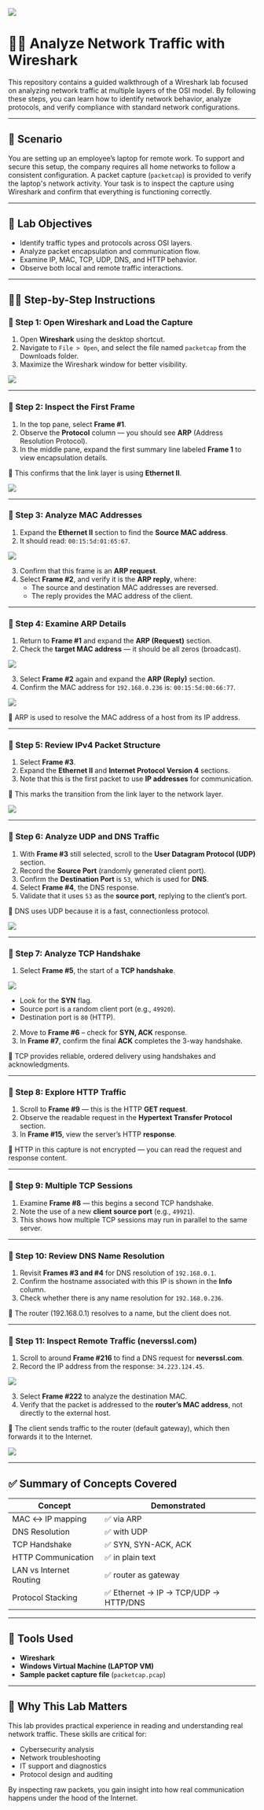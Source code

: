 <img src="https://kings-guard.com/wp-content/uploads/2025/01/a1582c33-3c8a-451b-851d-704d2657f509.jpeg">

# 🕵️‍♂️ Analyze Network Traffic with Wireshark

This repository contains a guided walkthrough of a Wireshark lab focused on analyzing network traffic at multiple layers of the OSI model. By following these steps, you can learn how to identify network behavior, analyze protocols, and verify compliance with standard network configurations.

---

## 📘 Scenario

You are setting up an employee’s laptop for remote work. To support and secure this setup, the company requires all home networks to follow a consistent configuration. A packet capture (`packetcap`) is provided to verify the laptop's network activity. Your task is to inspect the capture using Wireshark and confirm that everything is functioning correctly.

---

## 🧭 Lab Objectives

- Identify traffic types and protocols across OSI layers.
- Analyze packet encapsulation and communication flow.
- Examine IP, MAC, TCP, UDP, DNS, and HTTP behavior.
- Observe both local and remote traffic interactions.

---

## 🧑‍💻 Step-by-Step Instructions

### 🔹 Step 1: Open Wireshark and Load the Capture

1. Open **Wireshark** using the desktop shortcut.
2. Navigate to `File > Open`, and select the file named `packetcap` from the Downloads folder.
3. Maximize the Wireshark window for better visibility.

<img src="https://github.com/Hashdan-M/Analyze-Network-Traffic-with-Wireshark/blob/main/Wireshark/w1.PNG"/></a>

---

### 🔹 Step 2: Inspect the First Frame

1. In the top pane, select **Frame #1**.
2. Observe the **Protocol** column — you should see **ARP** (Address Resolution Protocol).
3. In the middle pane, expand the first summary line labeled **Frame 1** to view encapsulation details.

📘 This confirms that the link layer is using **Ethernet II**.

<img src="https://github.com/Hashdan-M/Analyze-Network-Traffic-with-Wireshark/blob/main/Wireshark/w3.PNG"/></a>

---

### 🔹 Step 3: Analyze MAC Addresses

1. Expand the **Ethernet II** section to find the **Source MAC address**.
2. It should read: `00:15:5d:01:65:67`.

<img src="https://github.com/Hashdan-M/Analyze-Network-Traffic-with-Wireshark/blob/main/Wireshark/w4.PNG"/></a>
   
3. Confirm that this frame is an **ARP request**.
4. Select **Frame #2**, and verify it is the **ARP reply**, where:
   - The source and destination MAC addresses are reversed.
   - The reply provides the MAC address of the client.

---

### 🔹 Step 4: Examine ARP Details

1. Return to **Frame #1** and expand the **ARP (Request)** section.
2. Check the **target MAC address** — it should be all zeros (broadcast).

<img src="https://github.com/Hashdan-M/Analyze-Network-Traffic-with-Wireshark/blob/main/Wireshark/w5.PNG"/></a>
   
3. Select **Frame #2** again and expand the **ARP (Reply)** section.
4. Confirm the MAC address for `192.168.0.236` is: `00:15:5d:00:66:77`.

<img src="https://github.com/Hashdan-M/Analyze-Network-Traffic-with-Wireshark/blob/main/Wireshark/w6.PNG"/></a>   

📘 ARP is used to resolve the MAC address of a host from its IP address.

---

### 🔹 Step 5: Review IPv4 Packet Structure

1. Select **Frame #3**.
2. Expand the **Ethernet II** and **Internet Protocol Version 4** sections.
3. Note that this is the first packet to use **IP addresses** for communication.

📘 This marks the transition from the link layer to the network layer.

<img src="https://github.com/Hashdan-M/Analyze-Network-Traffic-with-Wireshark/blob/main/Wireshark/w7.PNG"/></a>   

---

### 🔹 Step 6: Analyze UDP and DNS Traffic

1. With **Frame #3** still selected, scroll to the **User Datagram Protocol (UDP)** section.
2. Record the **Source Port** (randomly generated client port).
3. Confirm the **Destination Port** is `53`, which is used for **DNS**.
4. Select **Frame #4**, the DNS response.
5. Validate that it uses `53` as the **source port**, replying to the client’s port.

📘 DNS uses UDP because it is a fast, connectionless protocol.

<img src="https://github.com/Hashdan-M/Analyze-Network-Traffic-with-Wireshark/blob/main/Wireshark/w8.PNG"/></a>   

---

### 🔹 Step 7: Analyze TCP Handshake

1. Select **Frame #5**, the start of a **TCP handshake**.

<img src="https://github.com/Hashdan-M/Analyze-Network-Traffic-with-Wireshark/blob/main/Wireshark/w9.PNG"/></a>   

   - Look for the **SYN** flag.
   - Source port is a random client port (e.g., `49920`).
   - Destination port is `80` (HTTP).
2. Move to **Frame #6** – check for **SYN, ACK** response.
3. In **Frame #7**, confirm the final **ACK** completes the 3-way handshake.

📘 TCP provides reliable, ordered delivery using handshakes and acknowledgments.

---

### 🔹 Step 8: Explore HTTP Traffic

1. Scroll to **Frame #9** — this is the HTTP **GET request**.
2. Observe the readable request in the **Hypertext Transfer Protocol** section.
3. In **Frame #15**, view the server’s HTTP **response**.

📘 HTTP in this capture is not encrypted — you can read the request and response content.

---

### 🔹 Step 9: Multiple TCP Sessions

1. Examine **Frame #8** — this begins a second TCP handshake.
2. Note the use of a new **client source port** (e.g., `49921`).
3. This shows how multiple TCP sessions may run in parallel to the same server.

---

### 🔹 Step 10: Review DNS Name Resolution

1. Revisit **Frames #3 and #4** for DNS resolution of `192.168.0.1`.
2. Confirm the hostname associated with this IP is shown in the **Info** column.
3. Check whether there is any name resolution for `192.168.0.236`.

📘 The router (192.168.0.1) resolves to a name, but the client does not.

---

### 🔹 Step 11: Inspect Remote Traffic (neverssl.com)

1. Scroll to around **Frame #216** to find a DNS request for **neverssl.com**.
2. Record the IP address from the response: `34.223.124.45`.

<img src="https://github.com/Hashdan-M/Analyze-Network-Traffic-with-Wireshark/blob/main/Wireshark/w10.PNG"/></a>   
   
3. Select **Frame #222** to analyze the destination MAC.
4. Verify that the packet is addressed to the **router’s MAC address**, not directly to the external host.

📘 The client sends traffic to the router (default gateway), which then forwards it to the Internet.

<img src="https://github.com/Hashdan-M/Analyze-Network-Traffic-with-Wireshark/blob/main/Wireshark/w11.PNG"/></a>   

---

## ✅ Summary of Concepts Covered

| Concept | Demonstrated |
|--------|--------------|
| MAC ↔ IP mapping | ✅ via ARP |
| DNS Resolution | ✅ with UDP |
| TCP Handshake | ✅ SYN, SYN-ACK, ACK |
| HTTP Communication | ✅ in plain text |
| LAN vs Internet Routing | ✅ router as gateway |
| Protocol Stacking | ✅ Ethernet → IP → TCP/UDP → HTTP/DNS |

---

## 🧰 Tools Used

- **Wireshark**
- **Windows Virtual Machine (LAPTOP VM)**
- **Sample packet capture file** (`packetcap.pcap`)

---


## 💼 Why This Lab Matters

This lab provides practical experience in reading and understanding real network traffic. These skills are critical for:

- Cybersecurity analysis
- Network troubleshooting
- IT support and diagnostics
- Protocol design and auditing

By inspecting raw packets, you gain insight into how real communication happens under the hood of the Internet.
